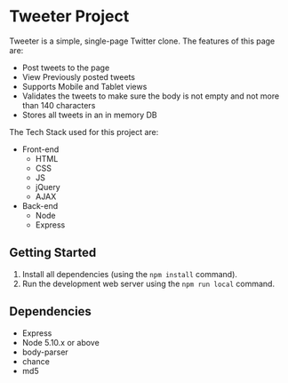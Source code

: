 # Tweeter Project

Tweeter is a simple, single-page Twitter clone. The features of this page are:
- Post tweets to the page
- View Previously posted tweets
- Supports Mobile and Tablet views
- Validates the tweets to make sure the body is not empty and not more than 140 characters
- Stores all tweets in an in memory DB

The Tech Stack used for this project are:
- Front-end
  - HTML
  - CSS
  - JS
  - jQuery
  - AJAX
- Back-end
  - Node
  - Express

## Getting Started

1. Install all dependencies (using the `npm install` command).
2. Run the development web server using the `npm run local` command.

## Dependencies
- Express
- Node 5.10.x or above
- body-parser
- chance
- md5

